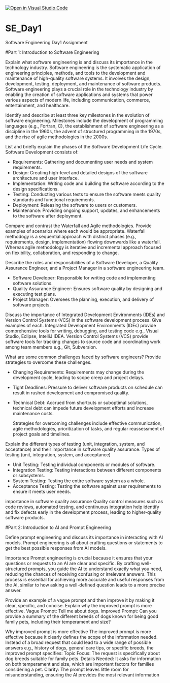 [![Open in Visual Studio Code](https://classroom.github.com/assets/open-in-vscode-2e0aaae1b6195c2367325f4f02e2d04e9abb55f0b24a779b69b11b9e10269abc.svg)](https://classroom.github.com/online_ide?assignment_repo_id=15667613&assignment_repo_type=AssignmentRepo)
# SE_Day1
Software Engineering Day1 Assignment

#Part 1: Introduction to Software Engineering

Explain what software engineering is and discuss its importance in the technology industry.
Software engineering is the systematic application of engineering principles, methods, and tools to the development and maintenance of high-quality software systems. It involves the design, development, testing, deployment, and maintenance of software products.
Software engineering plays a crucial role in the technology industry by enabling the creation of software applications and systems that power various aspects of modern life, including communication, commerce, entertainment, and healthcare.

Identify and describe at least three key milestones in the evolution of software engineering.
Milestones include the development of programming languages (e.g., Fortran, C), the establishment of software engineering as a discipline in the 1960s, the advent of structured programming in the 1970s, and the rise of agile methodologies in the 2000s.

List and briefly explain the phases of the Software Development Life Cycle.
Software Development consists of:
  - Requirements: Gathering and documenting user needs and system requirements.
  - Design: Creating high-level and detailed designs of the software architecture and user interface.
  - Implementation: Writing code and building the software according to the design specifications.
  - Testing: Conducting various tests to ensure the software meets quality standards and functional requirements.
  - Deployment: Releasing the software to users or customers.
  - Maintenance: Providing ongoing support, updates, and enhancements to the software after deployment.

Compare and contrast the Waterfall and Agile methodologies. Provide examples of scenarios where each would be appropriate.
Waterfall methodogy is a sequential approach with distinct phases (e.g., requirements, design, implementation) flowing downwards like a waterfall. Whereas agile methodology is iterative and incremental approach focused on flexibility, collaboration, and responding to change.

Describe the roles and responsibilities of a Software Developer, a Quality Assurance Engineer, and a Project Manager in a software engineering team.
  - Software Developer: Responsible for writing code and implementing software solutions.
  - Quality Assurance Engineer: Ensures software quality by designing and executing test plans.
  - Project Manager: Oversees the planning, execution, and delivery of software projects.
    
Discuss the importance of Integrated Development Environments (IDEs) and Version Control Systems (VCS) in the software development process. Give examples of each.
Integrated Development Environments (IDEs) provide comprehensive tools for writing, debugging, and testing code e.g., Visual Studio, Eclipse, IntelliJ IDEA.
Version Control Systems (VCS) provide software tools for tracking changes to source code and coordinating work among team members e.g., Git, Subversion.

What are some common challenges faced by software engineers? Provide strategies to overcome these challenges.
  - Changing Requirements: Requirements may change during the development cycle, leading to scope creep and project delays.
  - Tight Deadlines: Pressure to deliver software products on schedule can result in rushed development and compromised quality.
  - Technical Debt: Accrued from shortcuts or suboptimal solutions, technical debt can impede future development efforts and increase maintenance costs.

    Strategies for overcoming challenges include effective communication, agile methodologies, prioritization of tasks, and regular reassessment of project goals and timelines.

Explain the different types of testing (unit, integration, system, and acceptance) and their importance in software quality assurance.
 Types of testing (unit, integration, system, and acceptance) 
  - Unit Testing: Testing individual components or modules of software.
  - Integration Testing: Testing interactions between different components or subsystems.
  - System Testing: Testing the entire software system as a whole.
  - Acceptance Testing: Testing the software against user requirements to ensure it meets user needs.

importance in software quality assurance
Quality control measures such as code reviews, automated testing, and continuous integration help identify and fix defects early in the development process, leading to higher-quality software products.

#Part 2: Introduction to AI and Prompt Engineering


Define prompt engineering and discuss its importance in interacting with AI models.
Prompt engineering is all about crafting questions or statements to get the best possible responses from AI models.

Importance
Prompt engineering is crucial because it ensures that your questions or requests to an AI are clear and specific. By crafting well-structured prompts, you guide the AI to understand exactly what you need, reducing the chances of receiving confusing or irrelevant answers. This process is essential for achieving more accurate and useful responses from the AI, similar to how asking a well-defined question leads to a more precise answer.

Provide an example of a vague prompt and then improve it by making it clear, specific, and concise. Explain why the improved prompt is more effective.
Vague Prompt:
Tell me about dogs.
Improved Prompt:
Can you provide a summary of the different breeds of dogs known for being good family pets, including their temperament and size?

Why improved prompt is more effective
The improved prompt is more effective because it clearly defines the scope of the information needed. Instead of a broad request that could lead to a wide range of possible answers e.g., history of dogs, general care tips, or specific breeds, the improved prompt specifies:
Topic Focus: The request is specifically about dog breeds suitable for family pets.
Details Needed: It asks for information on both temperament and size, which are important factors for families considering a pet.
Clarity: The prompt leaves little room for misunderstanding, ensuring the AI provides the most relevant information
